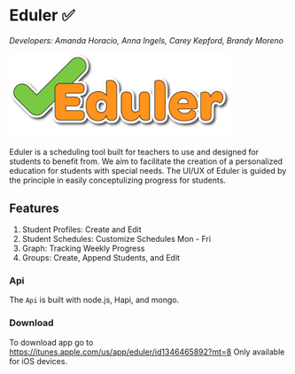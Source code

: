 # Eduler ✅

_Developers: Amanda Horacio, Anna Ingels, Carey Kepford, Brandy Moreno_

<img src="src/assets/imgs/Eduler.png" width="400" />

Eduler is a scheduling tool built for teachers to use and designed for students to benefit from. We aim to facilitate the creation of a personalized education for students with special needs. The UI/UX of Eduler is guided by the principle in easily conceptulizing progress for students.

## Features

1. Student Profiles: Create and Edit
2. Student Schedules: Customize Schedules Mon - Fri 
3. Graph: Tracking Weekly Progress
4. Groups: Create, Append Students, and Edit

### Api

The `Api` is built with node.js, Hapi, and mongo.

### Download

To download app go to https://itunes.apple.com/us/app/eduler/id1346465892?mt=8
Only available for iOS devices.
